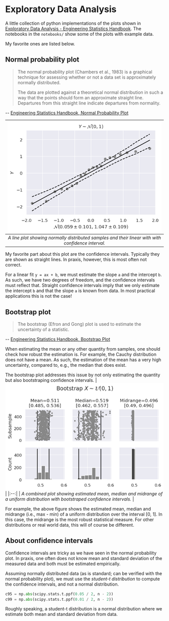 # Exploratory Data Analysis

A little collection of python implementations of the plots shown in [Exploratory Data Analysis -  Engineering Statistics Handbook](https://www.itl.nist.gov/div898/handbook/eda/eda.htm).
The notebooks in the `notebooks/` show some of the plots with example data.

My favorite ones are listed below.

## Normal probability plot

> The normal probability plot (Chambers et al., 1983) is a graphical technique for assessing whether or not a data set is approximately normally distributed.
>
> The data are plotted against a theoretical normal distribution in such a way that the points should form an approximate straight line. Departures from this straight line indicate departures from normality.
>
-- [Engineering Statistics Handbook, Normal Probability Plot](https://www.itl.nist.gov/div898/handbook/eda/section3/normprpl.htm)

| ![A line plot showing normally distributed samples and their linear with with confidence interval](images/normal_probability_plot_normal_data.png) |
|:--:|
| _A line plot showing normally distributed samples and their linear with with confidence interval._ |

My favorite part about this plot are the confidence intervals. Typically they are shown  as straight lines.
In praxis, however, this is most often not correct.

For a linear fit `y = ax + b`, we must estimate the slope `a` and the intercept `b`.
As such, we have two degrees of freedom, and the confidence intervals must reflect that.
Straight confidence intervals imply that we only estimate the intercept `b` and that the slope `a` is known from data.
In most practical applications this is not the case!

## Bootstrap plot

> The bootstrap (Efron and Gong) plot is used to estimate the uncertainty of a statistic.
>
-- [Engineering Statistics Handbook, Bootstrap Plot](https://www.itl.nist.gov/div898/handbook/eda/section3/eda334.htm)

When estimating the mean or any other quantity from samples, one should check how robust the estimation is.
For example, the Cauchy distribution does not have a mean.
As such, the estimation of the mean has a very high uncertainty, compared to, e.g., the median that does exist.

The bootstrap plot addresses this issue by not only estimating the quantity but also bootstraping confidence intervals.
| ![A combined plot showing estimated mean, median and midrange of a uniform distribution with bootstraped confidence intervals](images/bootstrap_plot_uniform_data.png) |
|:--:|
| _A combined plot showing estimated mean, median and midrange of a uniform distribution with bootstraped confidence intervals._ |

For example, the above figure shows the estimated mean, median and midrange (i.e., max - min) of a uniform distribution over the interval [0, 1].
In this case, the midrange is the most robust statistical measure.
For other distributions or real world data, this will of course be different.

## About confidence intervals

Confidence intervals are tricky as we have seen in the normal probability plot.
In praxis, one often does not know mean and standard deviation of the measured data and both must be estimated empirically.

Assuming normally distributed data (as is standard; can be verified with the normal probability plot), we must use the *student-t distribution* to compute the confidence intervals, and not a normal distribution.
```python
c95 = np.abs(scipy.stats.t.ppf(0.05 / 2, n - 2))
c99 = np.abs(scipy.stats.t.ppf(0.01 / 2, n - 2))
```
Roughly speaking, a student-t distribution is a normal distribution where we estimate both mean and standard deviation from data.
